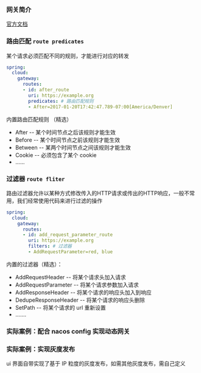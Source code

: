 ### 网关简介
[官方文档](https://s0cloud0spring0io.icopy.site/spring-cloud-static/spring-cloud-gateway/2.2.1.RELEASE/reference/html/#the-between-route-predicate-factory)
### 路由匹配 `route predicates`
某个请求必须匹配不同的规则，才能进行对应的转发

```yaml
spring:
  cloud:
    gateway:
      routes:
      - id: after_route
        uri: https://example.org
        predicates: # 路由匹配规则
        - After=2017-01-20T17:42:47.789-07:00[America/Denver]
```
内置路由匹配规则 （精选）
* After -- 某个时间节点之后该规则才能生效
* Before -- 某个时间节点之前该规则才能生效
* Between -- 某两个时间节点之间该规则才能生效
* Cookie -- 必须包含了某个 cookie 
* ......
### 过滤器 `route fliter`
路由过滤器允许以某种方式修改传入的HTTP请求或传出的HTTP响应，一般不常用，我们经常使用代码来进行过滤的操作

```yaml
spring:
  cloud:
    gateway:
      routes:
      - id: add_request_parameter_route
        uri: https://example.org
        filters: # 过滤器
        - AddRequestParameter=red, blue
```

内置的过滤器（精选）：
* AddRequestHeader -- 将某个请求头加入请求
* AddRequestParameter -- 将某个请求参数加入请求
* AddResponseHeader -- 将某个请求的响应头加入到响应
* DedupeResponseHeader -- 将某个请求的响应头删除
* SetPath -- 将某个请求的 url 重新设置
* .......

### 实际案例：配合 nacos config 实现动态网关
### 实际案例：实现灰度发布
ui 界面自带实现了基于 IP 粒度的灰度发布，如需其他灰度发布，需自己定义

